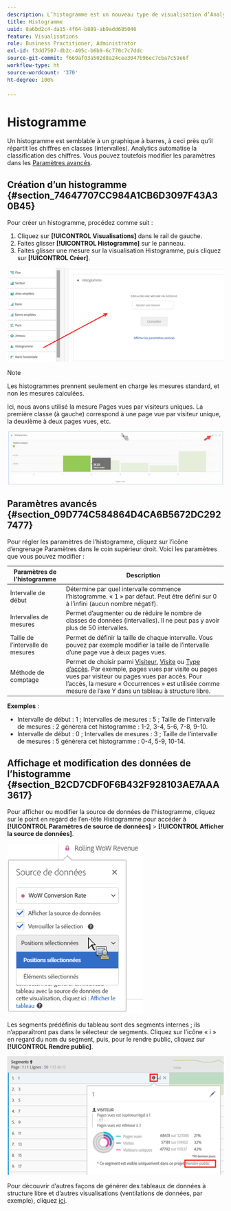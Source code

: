 ```yaml
---
description: L’histogramme est un nouveau type de visualisation d’Analysis Workspace.
title: Histogramme
uuid: 8a6bd2c4-da15-4f64-b889-ab9add685046
feature: Visualisations
role: Business Practitioner, Administrator
exl-id: f3dd7507-db2c-495c-b6b9-6c770c7c7ddc
source-git-commit: f669af03a502d8a24cea3047b96ec7cba7c59e6f
workflow-type: ht
source-wordcount: '370'
ht-degree: 100%

---
```


# Histogramme

Un histogramme est semblable à un graphique à barres, à ceci près qu’il répartit les chiffres en classes (intervalles). Analytics automatise la classification des chiffres. Vous pouvez toutefois modifier les paramètres dans les [Paramètres avancés](#section_09D774C584864D4CA6B5672DC2927477).

## Création d’un histogramme {#section_74647707CC984A1CB6D3097F43A30B45}

Pour créer un histogramme, procédez comme suit :

1. Cliquez sur **[!UICONTROL Visualisations]** dans le rail de gauche.
1. Faites glisser **[!UICONTROL Histogramme]** sur le panneau.
1. Faites glisser une mesure sur la visualisation Histogramme, puis cliquez sur **[!UICONTROL Créer]**.

![](assets/histogram.png)

>[!NOTE]
>
>Les histogrammes prennent seulement en charge les mesures standard, et non les mesures calculées.

Ici, nous avons utilisé la mesure Pages vues par visiteurs uniques. La première classe (à gauche) correspond à une page vue par visiteur unique, la deuxième à deux pages vues, etc.

![](assets/histogram2.png)

## Paramètres avancés {#section_09D774C584864D4CA6B5672DC2927477}

Pour régler les paramètres de l’histogramme, cliquez sur l’icône d’engrenage Paramètres dans le coin supérieur droit. Voici les paramètres que vous pouvez modifier :

| Paramètres de l’histogramme | Description |
|---|---|
| Intervalle de début | Détermine par quel intervalle commence l’histogramme. « 1 » par défaut. Peut être défini sur 0 à l’infini (aucun nombre négatif). |
| Intervalles de mesures | Permet d’augmenter ou de réduire le nombre de classes de données (intervalles). Il ne peut pas y avoir plus de 50 intervalles. |
| Taille de l’intervalle de mesures | Permet de définir la taille de chaque intervalle. Vous pouvez par exemple modifier la taille de l’intervalle d’une page vue à deux pages vues. |
| Méthode de comptage | Permet de choisir parmi [Visiteur](/help/components/metrics/unique-visitors.md), [Visite](/help/components/metrics/visits.md) ou [Type d’accès](/help/components/dimensions/hit-type.md). Par exemple, pages vues par visite ou pages vues par visiteur ou pages vues par accès. Pour l’accès, la mesure « Occurrences » est utilisée comme mesure de l’axe Y dans un tableau à structure libre. |

<!--Russ or Meike - Check Hit Type link above. -->

**Exemples** :

* Intervalle de début : 1 ; Intervalles de mesures : 5 ; Taille de l’intervalle de mesures : 2 générera cet histogramme : 1-2, 3-4, 5-6, 7-8, 9-10.
* Intervalle de début : 0 ; Intervalles de mesures : 3 ; Taille de l’intervalle de mesures : 5 générera cet histogramme : 0-4, 5-9, 10-14.

## Affichage et modification des données de l’histogramme {#section_B2CD7CDF0F6B432F928103AE7AAA3617}

Pour afficher ou modifier la source de données de l’histogramme, cliquez sur le point en regard de l’en-tête Histogramme pour accéder à **[!UICONTROL Paramètres de source de données]** > **[!UICONTROL Afficher la source de données]**.

![](assets/manage-data-source.png)

Les segments prédéfinis du tableau sont des segments internes ; ils n’apparaîtront pas dans le sélecteur de segments. Cliquez sur l’icône « i » en regard du nom du segment, puis, pour le rendre public, cliquez sur **[!UICONTROL Rendre public]**.

![](assets/prebuilt_segments.png)

Pour découvrir d’autres façons de générer des tableaux de données à structure libre et d’autres visualisations (ventilations de données, par exemple), cliquez [ici](https://experienceleague.adobe.com/docs/analytics/analyze/analysis-workspace/visualizations/freeform-analysis-visualizations.html?lang=fr).
